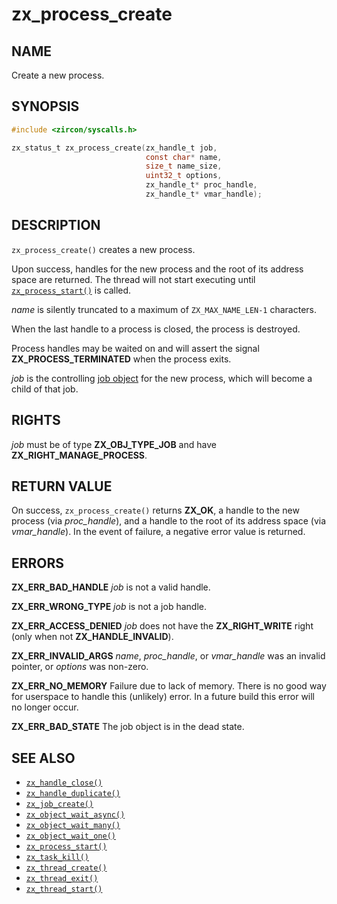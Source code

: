 # zx_process_create

## NAME

<!-- Updated by update-docs-from-fidl, do not edit. -->

Create a new process.

## SYNOPSIS

<!-- Updated by update-docs-from-fidl, do not edit. -->

```c
#include <zircon/syscalls.h>

zx_status_t zx_process_create(zx_handle_t job,
                              const char* name,
                              size_t name_size,
                              uint32_t options,
                              zx_handle_t* proc_handle,
                              zx_handle_t* vmar_handle);
```

## DESCRIPTION

`zx_process_create()` creates a new process.

Upon success, handles for the new process and the root of its address space
are returned.  The thread will not start executing until [`zx_process_start()`] is
called.

*name* is silently truncated to a maximum of `ZX_MAX_NAME_LEN-1` characters.

When the last handle to a process is closed, the process is destroyed.

Process handles may be waited on and will assert the signal
**ZX_PROCESS_TERMINATED** when the process exits.

*job* is the controlling [job object](/docs/concepts/objects/job.md) for the new
process, which will become a child of that job.

## RIGHTS

<!-- Updated by update-docs-from-fidl, do not edit. -->

*job* must be of type **ZX_OBJ_TYPE_JOB** and have **ZX_RIGHT_MANAGE_PROCESS**.

## RETURN VALUE

On success, `zx_process_create()` returns **ZX_OK**, a handle to the new process
(via *proc_handle*), and a handle to the root of its address space (via
*vmar_handle*).  In the event of failure, a negative error value is returned.

## ERRORS

**ZX_ERR_BAD_HANDLE**  *job* is not a valid handle.

**ZX_ERR_WRONG_TYPE**  *job* is not a job handle.

**ZX_ERR_ACCESS_DENIED**  *job* does not have the **ZX_RIGHT_WRITE** right
(only when not **ZX_HANDLE_INVALID**).

**ZX_ERR_INVALID_ARGS**  *name*, *proc_handle*, or *vmar_handle*  was an invalid pointer,
or *options* was non-zero.

**ZX_ERR_NO_MEMORY**  Failure due to lack of memory.
There is no good way for userspace to handle this (unlikely) error.
In a future build this error will no longer occur.

**ZX_ERR_BAD_STATE**  The job object is in the dead state.

## SEE ALSO

 - [`zx_handle_close()`]
 - [`zx_handle_duplicate()`]
 - [`zx_job_create()`]
 - [`zx_object_wait_async()`]
 - [`zx_object_wait_many()`]
 - [`zx_object_wait_one()`]
 - [`zx_process_start()`]
 - [`zx_task_kill()`]
 - [`zx_thread_create()`]
 - [`zx_thread_exit()`]
 - [`zx_thread_start()`]

<!-- References updated by update-docs-from-fidl, do not edit. -->

[`zx_handle_close()`]: handle_close.md
[`zx_handle_duplicate()`]: handle_duplicate.md
[`zx_job_create()`]: job_create.md
[`zx_object_wait_async()`]: object_wait_async.md
[`zx_object_wait_many()`]: object_wait_many.md
[`zx_object_wait_one()`]: object_wait_one.md
[`zx_process_start()`]: process_start.md
[`zx_task_kill()`]: task_kill.md
[`zx_thread_create()`]: thread_create.md
[`zx_thread_exit()`]: thread_exit.md
[`zx_thread_start()`]: thread_start.md
